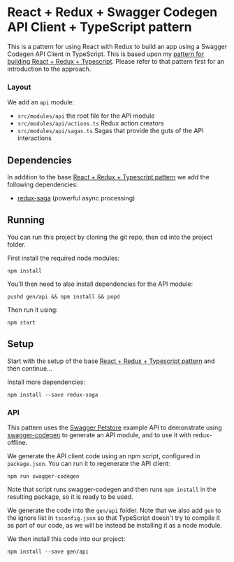 # React + Redux + Swagger Codegen API Client + TypeScript pattern

This is a pattern for using React with Redux to build an app using a Swagger Codegen API Client in TypeScript. This is based upon my [pattern
for building React + Redux + Typescript](https://github.com/karlvr/react-redux-typescript-pattern). Please refer to
that pattern first for an introduction to the approach.

### Layout

We add an `api` module:

* `src/modules/api` the root file for the API module
* `src/modules/api/actions.ts` Redux action creators
* `src/modules/api/sagas.ts` Sagas that provide the guts of the API interactions

## Dependencies

In addition to the base [React + Redux + Typescript pattern]((https://github.com/karlvr/react-redux-typescript-pattern)) we add
the following dependencies:

* [redux-saga](https://redux-saga.js.org) (powerful async processing)

## Running

You can run this project by cloning the git repo, then cd into the project folder.

First install the required node modules:

```
npm install
```

You'll then need to also install dependencies for the API module:

```
pushd gen/api && npm install && popd
```

Then run it using:

```
npm start
```

## Setup

Start with the setup of the base [React + Redux + Typescript pattern]((https://github.com/karlvr/react-redux-typescript-pattern)) and then
continue...

Install more dependencies:

```
npm install --save redux-saga
```

### API

This pattern uses the [Swagger Petstore](http://petstore.swagger.io/) example API to demonstrate using [swagger-codegen](https://github.com/swagger-api/swagger-codegen) to generate an API module, and to use it with redux-offline.

We generate the API client code using an npm script, configured in `package.json`. You can run it to regenerate the API client:

```
npm run swagger-codegen
```

Note that script runs swagger-codegen and then runs `npm install` in the resulting package, so it is ready to be used.

We generate the code into the `gen/api` folder. Note that we also add `gen` to the ignore list in `tsconfig.json` so that TypeScript doesn't try to compile it as part of our code, as we will be instead be installing it as a node module.

We then install this code into our project:

```
npm install --save gen/api
```
